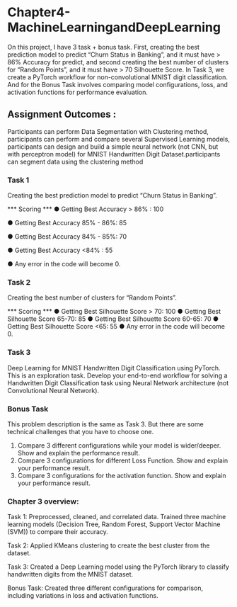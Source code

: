 # Chapter4-MachineLearningandDeepLearning
On this project, I have 3 task + bonus task. First, creating the best prediction model to predict “Churn Status in Banking”, and it must have > 86% Accuracy for predict, and second creating the best number of clusters for “Random Points”, and it must have > 70 Silhouette Score. In Task 3, we create a PyTorch workflow for non-convolutional MNIST digit classification. And for the Bonus Task involves comparing model configurations, loss, and activation functions for performance evaluation.

## Assignment Outcomes :
Participants can perform Data Segmentation with Clustering method, participants can perform and compare several Supervised Learning models, participants can design and build a simple neural network (not CNN, but with perceptron model) for MNIST Handwritten Digit Dataset.participants can segment data using the clustering method


### Task 1
Creating the best prediction model to predict “Churn Status in Banking”.

*** Scoring ***
● Getting Best Accuracy > 86% : 100

● Getting Best Accuracy 85% - 86%: 85

● Getting Best Accuracy 84% - 85%: 70

● Getting Best Accuracy <84% : 55

● Any error in the code will become 0.


### Task 2
Creating the best number of clusters for “Random Points”.

*** Scoring ***
● Getting Best Silhouette Score > 70: 100
● Getting Best Silhouette Score 65-70: 85
● Getting Best Silhouette Score 60-65: 70
● Getting Best Silhouette Score <65: 55
● Any error in the code will become 0.

### Task 3
Deep Learning for MNIST Handwritten Digit Classification using PyTorch. This is an exploration task. Develop your end-to-end workflow for solving a Handwritten Digit Classification task using Neural Network architecture (not Convolutional Neural Network).

### Bonus Task
This problem description is the same as Task 3. But there are some technical challenges that you have to choose one.
1. Compare 3 different configurations while your model is wider/deeper. Show and explain the performance result.
2. Compare 3 configurations for different Loss Function. Show and explain your performance result.
3. Compare 3 configurations for the activation function. Show and explain your performance result.


### Chapter 3 overview:

Task 1: Preprocessed, cleaned, and correlated data. Trained three machine learning models (Decision Tree, Random Forest, Support Vector Machine (SVM)) to compare their accuracy.

Task 2: Applied KMeans clustering to create the best cluster from the dataset.

Task 3: Created a Deep Learning model using the PyTorch library to classify handwritten digits from the MNIST dataset.

Bonus Task: Created three different configurations for comparison, including variations in loss and activation functions.
